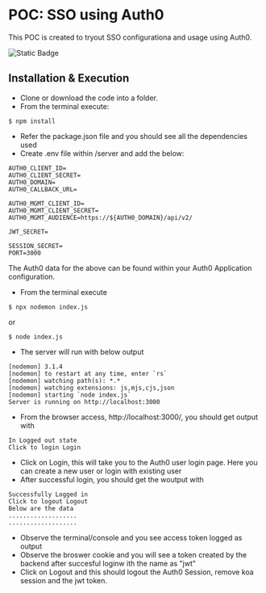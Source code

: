
# POC: SSO using Auth0

This POC is created to tryout SSO configurationa and usage using Auth0.

![Static Badge](https://img.shields.io/badge/nodejs-%3E%3Dv20.4.0-blue)

## Installation & Execution

- Clone or download the code into a folder.
- From the terminal execute:
```
$ npm install
```
- Refer the package.json file and you should see all the dependencies used
- Create .env file within /server and add the below:
```
AUTH0_CLIENT_ID=
AUTH0_CLIENT_SECRET=
AUTH0_DOMAIN=
AUTH0_CALLBACK_URL=

AUTH0_MGMT_CLIENT_ID=
AUTH0_MGMT_CLIENT_SECRET=
AUTH0_MGMT_AUDIENCE=https://${AUTH0_DOMAIN}/api/v2/

JWT_SECRET=

SESSION_SECRET=
PORT=3000
```
The Auth0 data for the above can be found within your Auth0 Application configuration.
- From the terminal execute
```
$ npx nodemon index.js
```
or
```
$ node index.js
```
- The server will run with below output
```
[nodemon] 3.1.4
[nodemon] to restart at any time, enter `rs`
[nodemon] watching path(s): *.*
[nodemon] watching extensions: js,mjs,cjs,json
[nodemon] starting `node index.js`
Server is running on http://localhost:3000
```
- From the browser access, http://localhost:3000/, you should get output with
```
In Logged out state
Click to login Login
```
- Click on Login, this will take you to the Auth0 user login page. Here you can create a new user or login with existing user
- After successful login, you should get the woutput with
```
Successfully Logged in
Click to logout Logout
Below are the data 
...................
...................
```
- Observe the terminal/console and you see access token logged as output
- Observe the broswer cookie and you will see a token created by the backend after succesful loginw ith the name as "jwt"
- Click on Logout and this should logout the Auth0 Session, remove koa session and the jwt token.